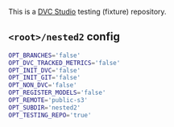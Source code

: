 This is a [DVC Studio](https://studio.iterative.ai) testing (fixture) repository.

## `<root>/nested2` config

```bash
OPT_BRANCHES='false'
OPT_DVC_TRACKED_METRICS='false'
OPT_INIT_DVC='false'
OPT_INIT_GIT='false'
OPT_NON_DVC='false'
OPT_REGISTER_MODELS='false'
OPT_REMOTE='public-s3'
OPT_SUBDIR='nested2'
OPT_TESTING_REPO='true'
```

